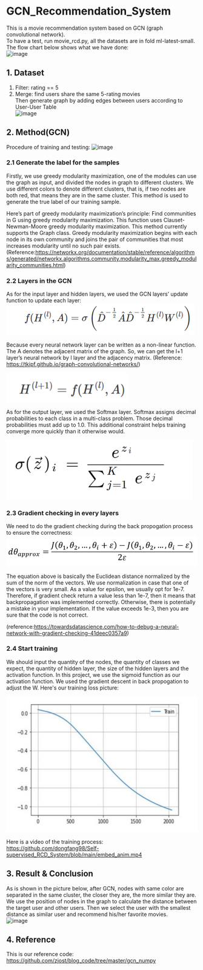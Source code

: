 # GCN_Recommendation_System
This is a movie recommendation system based on GCN (graph convolutional network).  
To have a test, run movie_rcd.py, all the datasets are in fold ml-latest-small.  
The flow chart below shows what we have done:  
![image](https://user-images.githubusercontent.com/78338843/145574755-51fed9af-df63-4c6c-b7a9-405602f1ac83.png)

## 1. Dataset
1. Filter: rating == 5  
2. Merge: find users share the same 5-rating movies  
Then generate graph by adding edges between users according to User-User Table  
![image](https://user-images.githubusercontent.com/78338843/145575111-4379aead-b203-424a-b4ea-243923ba01f4.png)

## 2. Method(GCN)
Procedure of training and testing:
![image](https://user-images.githubusercontent.com/78338843/145574087-c6e46904-49a8-4cb8-8a8e-8e1fa21a65d2.png)

### 2.1	Generate the label for the samples
Firstly, we use greedy modularity maximization, one of the modules can use the graph as input, and divided the nodes in graph to different clusters. We use different colors to denote different clusters, that is, if two nodes are both red, that means they are in the same cluster. This method is used to generate the true label of our training sample. 

Here’s part of greedy modularity maximization’s principle:
Find communities in G using greedy modularity maximization. This function uses Clauset-Newman-Moore greedy modularity maximization. This method currently supports the Graph class. Greedy modularity maximization begins with each node in its own community and joins the pair of communities that most increases modularity until no such pair exists. (Reference:https://networkx.org/documentation/stable/reference/algorithms/generated/networkx.algorithms.community.modularity_max.greedy_modularity_communities.html)

### 2.2 Layers in the GCN
As for the input layer and hidden layers, we used the GCN layers’ update function to update each layer:
![image](https://github.com/dongfang98/Self-supervised_RCD_System/blob/main/Picture/GCN_Layer.png)

Because every neural network layer can be written as a non-linear function. The A denotes the adjacent matrix of the graph. So, we can get the l+1 layer’s neural network by l layer and the adjacency matrix. 
(Reference: https://tkipf.github.io/graph-convolutional-networks/)

![image](https://github.com/dongfang98/Self-supervised_RCD_System/blob/main/Picture/NeuralNetwork.png)

As for the output layer, we used the Softmax layer. Softmax assigns decimal probabilities to each class in a multi-class problem. Those decimal probabilities must add up to 1.0. This additional constraint helps training converge more quickly than it otherwise would.

![image](https://github.com/dongfang98/Self-supervised_RCD_System/blob/main/Picture/Softmax_Layer.png)

### 2.3 Gradient checking in every layers

We need to do the gradient checking during the back propogation process to ensure the correctness: 
![image](https://github.com/dongfang98/Self-supervised_RCD_System/blob/main/Picture/GradientChecking.png)

The equation above is basically the Euclidean distance normalized by the sum of the norm of the vectors. We use normalization in case that one of the vectors is very small.
As a value for epsilon, we usually opt for 1e-7. Therefore, if gradient check return a value less than 1e-7, then it means that backpropagation was implemented correctly. Otherwise, there is potentially a mistake in your implementation. If the value exceeds 1e-3, then you are sure that the code is not correct.

(reference:https://towardsdatascience.com/how-to-debug-a-neural-network-with-gradient-checking-41deec0357a9)

### 2.4 Start training

We should input the quantity of the nodes, the quantity of classes we expect, the quantity of hidden layer, the size of the hidden layers and the activation function. In this project, we use the sigmoid function as our activation function. We used the gradient descent in back propogation to adjust the W. Here's our training loss picture:

![image](https://github.com/dongfang98/Self-supervised_RCD_System/blob/main/Picture/Training.PNG)
 
Here is a video of the training process:  
https://github.com/dongfang98/Self-supervised_RCD_System/blob/main/embed_anim.mp4

## 3. Result & Conclusion
As is shown in the picture below, after GCN, nodes with same color are separated in the same cluster, the closer they are, the more similar they are. We use the position of nodes in the graph to calculate the distance between the target user and other users. Then we select the user with the smallest distance as similar user and recommend his/her favorite movies.  
![image](https://user-images.githubusercontent.com/78338843/145572885-2f733253-0047-4628-9e3d-a2294be0409d.png)

## 4. Reference
This is our reference code: https://github.com/zjost/blog_code/tree/master/gcn_numpy
